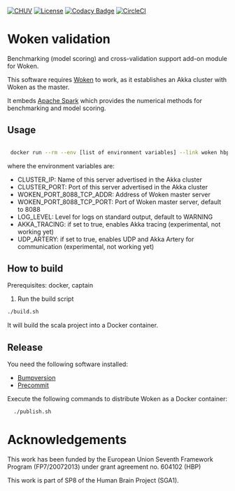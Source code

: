 [![CHUV](https://img.shields.io/badge/CHUV-LREN-AF4C64.svg)](https://www.unil.ch/lren/en/home.html) [![License](https://img.shields.io/badge/license-Apache--2.0-blue.svg)](https://github.com/LREN-CHUV/woken-validation/blob/master/LICENSE) [![Codacy Badge](https://api.codacy.com/project/badge/Grade/77016dbdd3544d17b849eb5a79a61a37)](https://www.codacy.com/app/hbp-mip/woken-validation?utm_source=github.com&amp;utm_medium=referral&amp;utm_content=HBPMedical/woken-validation&amp;utm_campaign=Badge_Grade) [![CircleCI](https://circleci.com/gh/HBPMedical/woken-validation.svg?style=svg)](https://circleci.com/gh/HBPMedical/woken-validation)

# Woken validation

Benchmarking (model scoring) and cross-validation support add-on module for Woken.

This software requires [Woken](https://github.com/HBPMedical/woken) to work, as it establishes an Akka cluster with Woken as the master.

It embeds [Apache Spark](http://spark.apache.org/) which provides the numerical methods for benchmarking and model scoring.

## Usage

```sh

 docker run --rm --env [list of environment variables] --link woken hbpmip/voken-validation:2.1.3

```

where the environment variables are:

* CLUSTER_IP: Name of this server advertised in the Akka cluster
* CLUSTER_PORT: Port of this server advertised in the Akka cluster
* WOKEN_PORT_8088_TCP_ADDR: Address of Woken master server
* WOKEN_PORT_8088_TCP_PORT: Port of Woken master server, default to 8088
* LOG_LEVEL: Level for logs on standard output, default to WARNING
* AKKA_TRACING: if set to true, enables Akka tracing (experimental, not working yet)
* UDP_ARTERY: if set to true, enables UDP and Akka Artery for communication (experimental, not working yet)

## How to build

Prerequisites: docker, captain

1. Run the build script

```sh
./build.sh
```
It will build the scala project into a Docker container.

## Release

You need the following software installed:

* [Bumpversion](https://github.com/peritus/bumpversion)
* [Precommit](http://pre-commit.com/)

Execute the following commands to distribute Woken as a Docker container:

```sh
  ./publish.sh
```

# Acknowledgements

This work has been funded by the European Union Seventh Framework Program (FP7/2007­2013) under grant agreement no. 604102 (HBP)

This work is part of SP8 of the Human Brain Project (SGA1).
